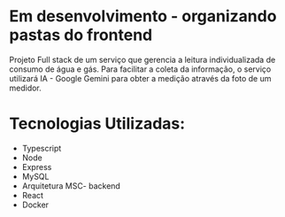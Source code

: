 # Em desenvolvimento - organizando pastas do frontend
Projeto Full stack de um serviço que gerencia a leitura individualizada de
consumo de água e gás. Para facilitar a coleta da informação, o serviço utilizará IA - Google Gemini para
obter a medição através da foto de um medidor.
# Tecnologias Utilizadas:
* Typescript
* Node
* Express
* MySQL
* Arquitetura MSC- backend
* React
* Docker
